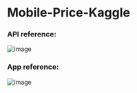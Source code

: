 # Mobile-Price-Kaggle

### API reference:
![image](https://github.com/Daremitsu1/Mobile-Price-Kaggle/assets/54842807/33909083-8c5b-4243-92b5-1ff44071dc15)

### App reference:
![image](https://github.com/Daremitsu1/Mobile-Price-Kaggle/assets/54842807/131add1d-8a9b-48f5-9249-f4c08dd78f97)

